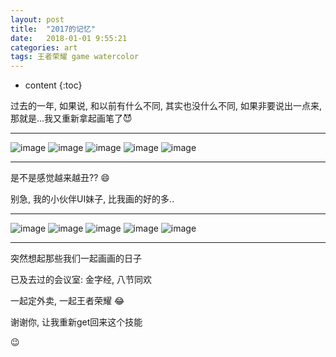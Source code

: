 ```yaml
---
layout: post
title:  "2017的记忆"
date:   2018-01-01 9:55:21
categories: art
tags: 王者荣耀 game watercolor
---
```

* content
{:toc}

过去的一年, 如果说, 和以前有什么不同, 其实也没什么不同, 如果非要说出一点来, 那就是...我又重新拿起画笔了😈



---

![image](https://i.loli.net/2017/12/07/5a28e3aeaa204.jpg)
![image](https://i.loli.net/2018/01/07/5a51e660672f7.jpg)
![image](https://i.loli.net/2018/01/07/5a51ea4ebaab3.jpg)
![image](https://i.loli.net/2018/01/07/5a51ea4edf658.jpg)
![image](https://i.loli.net/2018/01/07/5a51ea4eb3234.jpg)

---

是不是感觉越来越丑?? 😄

别急, 我的小伙伴UI妹子, 比我画的好的多..

---

![image](http://img.zcool.cn/community/01d51e59c0c244a801207534ecdc11.png@1280w_1l_2o_100sh.webp)
![image](http://img.zcool.cn/community/01d98b59c0c1bba801212fb7579677.png@1280w_1l_2o_100sh.webp)
![image](http://img.zcool.cn/community/01491559c0c1e2a801212fb763e609.png@1280w_1l_2o_100sh.webp)
![image](http://img.zcool.cn/community/010fad59c0c1ffa801212fb7a59766.png@1280w_1l_2o_100sh.webp)
![image](http://img.zcool.cn/community/01f32259c0c238a801207534fd9fb6.png@1280w_1l_2o_100sh.webp)

---

 
突然想起那些我们一起画画的日子

已及去过的会议室: 金字经, 八节同欢

一起定外卖, 一起王者荣耀 😂



谢谢你, 让我重新get回来这个技能

😉
